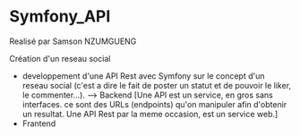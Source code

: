 # Symfony_API
Realisé par Samson NZUMGUENG

Création d'un reseau social
 - developpement d'une API Rest avec Symfony sur le concept d'un reseau social (c'est a dire le fait de poster un statut et de pouvoir le liker, le commenter...). --> Backend
[Une API est un service, en gros sans interfaces. ce sont des URLs (endpoints) qu'on manipuler afin d'obtenir un resultat. Une API Rest par la meme occasion, est un service web.]
 - Frantend


